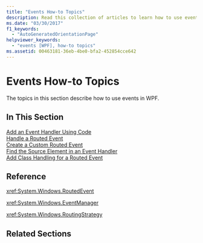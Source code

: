 ```yaml
---
title: "Events How-to Topics"
description: Read this collection of articles to learn how to use events in Windows Presentation Foundation (WPF) applications.
ms.date: "03/30/2017"
f1_keywords: 
  - "AutoGeneratedOrientationPage"
helpviewer_keywords: 
  - "events [WPF], how-to topics"
ms.assetid: 00463181-36eb-4be0-bfa2-452854cce642
---
```

# Events How-to Topics
The topics in this section describe how to use events in WPF.  
  
## In This Section  
 [Add an Event Handler Using Code](how-to-add-an-event-handler-using-code.md)  
 [Handle a Routed Event](how-to-handle-a-routed-event.md)  
 [Create a Custom Routed Event](how-to-create-a-custom-routed-event.md)  
 [Find the Source Element in an Event Handler](how-to-find-the-source-element-in-an-event-handler.md)  
 [Add Class Handling for a Routed Event](how-to-add-class-handling-for-a-routed-event.md)  
  
## Reference  
 <xref:System.Windows.RoutedEvent>  
  
 <xref:System.Windows.EventManager>  
  
 <xref:System.Windows.RoutingStrategy>  
  
## Related Sections
